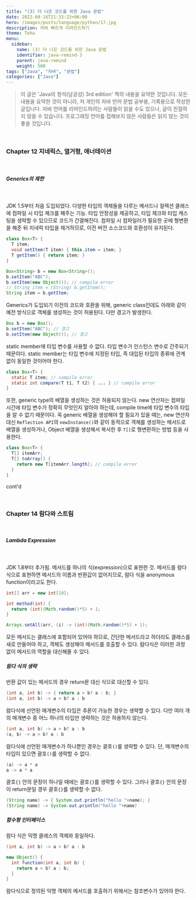 ```yaml
---
title: "(3) 더 나은 코드를 위한 Java 문법"
date: 2022-09-16T21:33:23+06:00
hero: /images/posts/language/python/17.jpg
description: 자바 빠르게 리마인드하기
theme: Toha
menu:
  sidebar:
    name: (3) 더 나은 코드를 위한 Java 문법
    identifier: java-remind-3
    parent: java-remind
    weight: 500
tags: ["Java", "자바", "문법"]
categories: ["Java"]
---
```


> 이 글은 'Java의 정석(남궁성) 3rd edition' 책의 내용을 요약한 것입니다.
> 모든 내용을 요약한 것이 아니라, 저 개인의 자바 언어 문법 공부용, 기록용으로 작성한 글입니다.
> 자바 언어를 리마인드하려는 사람들이 읽을 수도 있으나, 글이 친절하지 않을 수 있습니다.
> 프로그래밍 언어를 접해보지 않은 사람들은 읽지 않는 것이 좋을 것입니다.

<br />

### Chapter 12 지네릭스, 열거형, 애너테이션

<br />

##### Generics의 제한

<br />

JDK 1.5부터 처음 도입되었다.
다양한 타입의 객체들을 다루는 메서드나 컬렉션 클래스에 컴파일 시 타입 체크를 해주는 기능.
타입 안정성을 제공하고, 타입 체크와 타입 캐스팅을 생략할 수 있으므로 코드가 간결해진다.
컴파일 시 컴파일러가 필요한 곳에 형변환을 해준 뒤 지네릭 타입을 제거하므로, 이전 버전 소스코드와 호환성이 유지된다.

```java
class Box<T> {
  T item;
  void setItem(T item) { this.item = item; }
  T getItem() { return item; }
}

Box<String> b = new Box<String>();
b.setItem("ABC");
b.setItem(new Object()); // compile error
// String item = (String) b.getItem();
String item = b.getItem;
```

Generics가 도입되기 이전의 코드와 호환을 위해, generic class인데도 아래와 같이 예전 방식으로 객체를 생성하는 것이 허용된다. 다만 경고가 발생한다.

```java
Box b = new Box();
b.setItem("ABC"); // 경고
b.setItem(new Object()); // 경고
```

static member에 타입 변수를 사용할 수 없다.
타입 변수가 인스턴스 변수로 간주되기 때문이다.
static member는 타입 변수에 지정된 타입, 즉 대입된 타입의 종류에 관계 없이 동일한 것이어야 한다.

```java
class Box<T> {
  static T item; // compile error
  static int compare(T t1, T t2) { ... } // compile error
}
```

또한, generic type의 배열을 생성하는 것은 허용되지 않는다.
new 연산자는 컴파일 시간에 타입 변수가 정확히 무엇인지 알아야 하는데, compile time에 타입 변수의 타입을 알 수 없기 때문이다.
꼭 generic 배열을 생성해야 할 필요가 있을 때는, new 연산자 대신 `Reflection API`의 `newInstance()`와 같이 동적으로 객체를 생성하는 메서드로 배열을 생성하거나, Object 배열을 생성해서 복사한 후 `T[]`로 형변환하는 방법 등을 사용한다.

```java
class Box<T> {
  T[] itemArr;
  T[] toArray() {
    return new T[itemArr.length]; // compile error
  }
}
```

cont'd

<br />

### Chapter 14 람다와 스트림

<br />

##### Lambda Expression

<br />

JDK 1.8부터 추가됨.
메서드를 하나의 식(expression)으로 표현한 것.
메서드를 람다식으로 표현하면 메서드의 이름과 반환값이 없어지므로, 람다 식을 anonymous function이라고도 한다.

```java
int[] arr = new int[10];

int method(int) {
  return (int)(Math.random()*5) + 1;
}

Arrays.setAll(arr, (i) -> (int)(Math.random()*5) + 1);
```

모든 메서드는 클래스에 포함되어 있어야 하므로, 간단한 메서드라고 하더라도 클래스를 새로 만들어야 하고, 객체도 생성해야 메서드를 호출할 수 있다.
람다식은 이러한 과정 없이 메서드의 역할을 대신해줄 수 있다.

##### 람다 식의 생략

반환 값이 있는 메서드의 경우 return문 대신 식으로 대신할 수 있다.

```java
(int a, int b) -> { return a > b? a : b; }
(int a, int b) -> a > b? a : b
```

람다식에 선언된 매개변수의 타입은 추론이 가능한 경우는 생략할 수 있다.
다만 여러 개의 매개변수 중 어느 하나의 타입만 생략하는 것은 허용하지 않는다.

```java
(int a, int b) -> a > b? a : b
(a, b) -> a > b? a : b
```

람다식에 선언된 매개변수가 하나뿐인 경우는 괄호`()`를 생략할 수 있다.
단, 매개변수의 타입이 있으면 괄호`()`를 생략할 수 없다.

```java
(a) -> a * a
a -> a * a
```

괄호`{}` 안의 문장이 하나일 때에는 괄호`{}`를 생략할 수 있다.
그러나 괄호`{}` 안의 문장이 return문일 경우 괄호`{}`를 생략할 수 없다.

```java
(String name) -> { System.out.println("hello "+name); }
(String name) -> System.out.println("hello "+name)
```

##### 함수형 인터페이스

람다 식은 익명 클래스의 객체와 동일하다.

```java
(int a, int b) -> a > b? a : b

new Object() {
  int function(int a, int b) {
    return a > b? a : b;
  }
}
```

람다식으로 정의된 익명 객체의 메서드를 호출하기 위해서는 참조변수가 있어야 한다.

<br />
